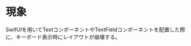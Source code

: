 <!--
title:   [SwiftUI]キーボード表示時にTextやTextFieldのレイアウトが崩壊する
tags:    Apple,Swift,SwiftUI
id:      d6d1fdeec062f651e607
private: true
-->
# 現象
SwifUIを用いてTextコンポーネントやTextFieldコンポーネントを配置した際に、キーボード表示時にレイアウトが崩壊する。